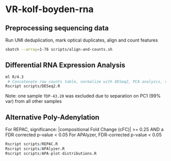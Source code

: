 # VR-kolf-boyden-rna


## Preprocessing sequencing data
Run UMI deduplication, mark optical duplicates, align and count features

```bash
sbatch --array=1-76 scripts/align-and-counts.sh 
```


## Differential RNA Expression Analysis
```bash
ml R/4.3
 # Concatenate raw counts table, normalize with DESeq2, PCA analysis, volcano and MA plots
Rscript scripts/DESeq2.R
```

Note: one sample `TDP-43.20` was excluded due to separation on PC1 (99% var) from all other samples

## Alternative Poly-Adenylation

For REPAC, significance: |compositional Fold Change (cFC)| >= 0.25 AND a FDR corrected p-value < 0.05
For APAlyzer, FDR-corrected p-value < 0.05
```R
Rscript scripts/REPAC.R
Rscript scripts/APAlyzer.R
Rscript scripts/APA-plot-distributions.R
```